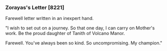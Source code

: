 ### Zorayas's Letter [8221]

Farewell letter written in an inexpert hand.

"I wish to set out on a journey. So that one day, I can carry on Mother's work. Be the proud daughter of Tanith of Volcano Manor.

Farewell. You've always been so kind. So uncompromising. My champion."